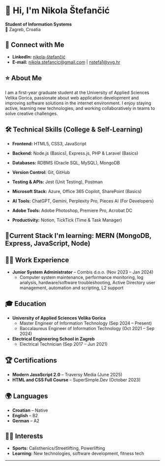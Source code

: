 
# 👋 Hi, I'm Nikola Štefančić

**Student of Information Systems**  
📍 Zagreb, Croatia

## 🔗 Connect with Me
- **LinkedIn:** [nikola-štefančić](https://www.linkedin.com/in/nikola-%C5%A1tefan%C4%8Di%C4%87-801455331/)
- **E-mail:** nikola.stefancic@gmail.com | nstefa1@vvg.hr


## ⭐ About Me

I am a first-year graduate student at the University of Applied Sciences Velika Gorica, passionate about web application development and improving software solutions in the internet environment. I enjoy staying active, learning new technologies, and working collaboratively in teams to solve creative challenges.

## 🛠️ Technical Skills (College & Self-Learning)

- **Frontend:** HTML5, CSS3, JavaScript
  
- **Backend:** Node.js (Basics), Express.js, PHP & Laravel (Basics)
  
- **Databases:** RDBMS (Oracle SQL, MySQL), MongoDB
  
- **Version Control:** Git, GitHub

- **Testing & APIs:** Jest (Unit Testing), Postman

- **Microsoft Stack:** Azure, Office 365 Copilot, SharePoint (Basics)
  
- **AI Tools:** ChatGPT, Gemini, Perplexity Pro, Pieces AI (For Developers)
  
- **Adobe Tools:** Adobe Photoshop, Premiere Pro, Acrobat DC
  
- **Productivity:** Notion, TickTick (Time & Task Manager)

## 🚀Current Stack I'm learning: MERN (MongoDB, Express, JavaScript, Node)


## 🧑‍💻 Work Experience

- **Junior System Administrator** – Combis d.o.o. (Nov 2023 – Jan 2024)
  - Computer system maintenance, performance monitoring, log analysis, hardware/software troubleshooting, Active Directory user management, automation and scripting, L2 support


## 🎓 Education

- **University of Applied Sciences Velika Gorica**  
  - Master Engineer of Information Technology (Sep 2024 – Present)
  - Baccalaureus Engineer of Information Technology (Oct 2021 – Sep 2024)
- **Electrical Engineering School in Zagreb**  
  - Electrical Technician (Sep 2017 – Jun 2021)
 
## 🏆 Certifications

- **Modern JavaScript 2.0** – Traversy Media (June 2025)
- **HTML and CSS Full Course** – SuperSimple.Dev (October 2023)

## 🌍 Languages

- **Croatian** – Native
- **English** – B2
- **German** – A2

## 🏋️‍♂️ Interests

- **Sports:** Calisthenics/Streetlifting, Powerlifting
- **Learning:** New technologies, software development, fitness tech

---
